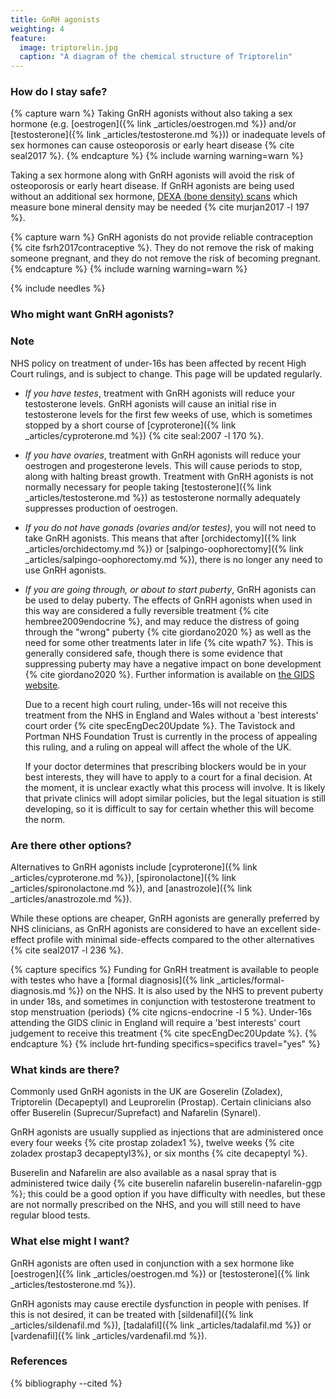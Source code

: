 ```yaml
---
title: GnRH agonists
weighting: 4
feature:
  image: triptorelin.jpg
  caption: "A diagram of the chemical structure of Triptorelin"
---
```


### How do I stay safe?
{% capture warn %}
Taking GnRH agonists without also taking a sex hormone (e.g.
[oestrogen]({% link _articles/oestrogen.md %}) and/or [testosterone]({% link _articles/testosterone.md %})) or inadequate levels of sex hormones can cause osteoporosis or early heart disease {% cite seal2017 %}. 
{% endcapture %}
{% include warning warning=warn %}

Taking a sex hormone along with GnRH agonists will avoid the risk of osteoporosis or early heart disease. If GnRH agonists are being used without an additional sex hormone, [DEXA (bone density) scans](https://www.nhs.uk/conditions/dexa-scan/) which measure bone mineral density may be needed {% cite murjan2017 -l 197 %}.

{% capture warn %}
GnRH agonists do not provide reliable contraception {% cite fsrh2017contraceptive %}. They do not remove the risk of making someone pregnant, and they do not remove the risk of becoming pregnant.
{% endcapture %}
{% include warning warning=warn %}

{% include needles %}

### Who might want GnRH agonists?
<section class="agerestrictions">
<h3 id="note">Note</h3>
<p>NHS policy on treatment of under-16s has been affected by recent High Court rulings, and is subject to change. This page will be updated regularly.</p>
</section>

- *If you have testes*, treatment with GnRH agonists will reduce your testosterone levels. GnRH agonists will cause an initial rise in testosterone levels for the first few weeks of use, which is sometimes stopped by a short course of [cyproterone]({% link _articles/cyproterone.md %}) {% cite seal:2007 -l 170 %}.

- *If you have ovaries*, treatment with GnRH agonists will reduce your oestrogen and progesterone levels. This will cause periods to stop, along with halting breast growth. Treatment with GnRH agonists is not normally necessary for people taking [testosterone]({% link _articles/testosterone.md %}) as testosterone normally adequately suppresses production of oestrogen.

- *If you do not have gonads (ovaries and/or testes)*, you will not need to take GnRH agonists. This means that after [orchidectomy]({% link _articles/orchidectomy.md %}) or [salpingo-oophorectomy]({% link _articles/salpingo-oophorectomy.md %}), there is no longer any need to use GnRH agonists.

- *If you are going through, or about to start puberty*, GnRH agonists can be used to delay puberty. The effects of GnRH agonists when used in this way are considered a fully reversible treatment {% cite hembree2009endocrine %}, and may reduce the distress of going through the "wrong" puberty {% cite giordano2020 %} as well as the need for some other treatments later in life {% cite wpath7 %}. This is generally considered safe, though there is some evidence that suppressing puberty may have a negative impact on bone development {% cite giordano2020 %}. Further information is available on [the GIDS website](https://gids.nhs.uk/evidence-base).

  Due to a recent high court ruling, under-16s will not receive this treatment from the NHS in England and Wales without a 'best interests' court order {% cite specEngDec20Update %}. The Tavistock and Portman NHS Foundation Trust is currently in the process of appealing this ruling, and a ruling on appeal will affect the whole of the UK.

  If your doctor determines that prescribing blockers would be in your best interests, they will have to apply to a court for a final decision. At the moment, it is unclear exactly what this process will involve. It is likely that private clinics will adopt similar policies, but the legal situation is still developing, so it is difficult to say for certain whether this will become the norm.

### Are there other options?

Alternatives to GnRH agonists include [cyproterone]({% link _articles/cyproterone.md %}), [spironolactone]({% link _articles/spironolactone.md %}), and [anastrozole]({% link _articles/anastrozole.md %}). 

While these options are cheaper, GnRH agonists are generally preferred by NHS clinicians, as GnRH agonists are considered to have an excellent side-effect profile with minimal side-effects compared to the other alternatives {% cite seal2017 -l 236 %}.

{% capture specifics %}
Funding for GnRH treatment is available to people with testes who have a [formal diagnosis]({% link _articles/formal-diagnosis.md %}) on the NHS. It is also used by the NHS to prevent puberty in under 18s, and sometimes in conjunction with testosterone treatment to stop menstruation (periods) {% cite ngicns-endocrine -l 5 %}. Under-16s attending the GIDS clinic in England will require a 'best interests' court judgement to receive this treatment {% cite specEngDec20Update %}.
{% endcapture %}
{% include hrt-funding specifics=specifics travel="yes" %}

### What kinds are there?

Commonly used GnRH agonists in the UK are Goserelin (Zoladex), Triptorelin (Decapeptyl) and Leuprorelin (Prostap). Certain clinicians also offer Buserelin (Suprecur/Suprefact) and Nafarelin (Synarel).

GnRH agonists are usually supplied as injections that are administered once every four weeks {% cite prostap zoladex1 %}, twelve weeks {% cite zoladex prostap3 decapeptyl3%}, or six months {% cite decapeptyl %}.

Buserelin and Nafarelin are also available as a nasal spray that is administered twice daily {% cite buserelin nafarelin buserelin-nafarelin-ggp %}; this could be a good option if you have difficulty with needles, but these are not normally prescribed on the NHS, and you will still need to have regular blood tests.

### What else might I want?

GnRH agonists are often used in conjunction with a sex hormone like [oestrogen]({% link _articles/oestrogen.md %}) or [testosterone]({% link _articles/testosterone.md %}).

GnRH agonists may cause erectile dysfunction in people with penises. If this is not desired, it can be treated with [sildenafil]({% link _articles/sildenafil.md %}), [tadalafil]({% link _articles/tadalafil.md %}) or [vardenafil]({% link _articles/vardenafil.md %}).

### References

{% bibliography --cited %}
